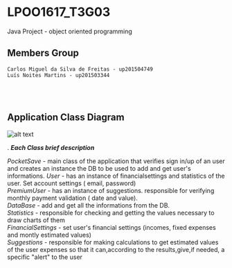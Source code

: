 # LPOO1617_T3G03

Java Project - object oriented programming



## Members Group

    Carlos Miguel da Silva de Freitas - up201504749
    Luís Noites Martins - up201503344
    
<br><br>
## Application Class Diagram

![alt text](https://github.com/luisnmartins/LPOO1617_T3G03/blob/final-project-delivery/Resources/PocketSaveUML.png)

. ***Each Class brief description***<br>

  *PocketSave* - main class of the application that verifies sign in/up of an user and creates an instance the DB to be used to add and get user's informations.
  *User* - has an instance of financialsettings and statistics of the user. Set account settings ( email, password)<br>
  *PremiumUser* - has an instance of suggestions. responsible for verifying monthly payment validation ( date and value).<br>
  *DataBase* - add and get all the informations from the DB.<br>
  *Statistics* - responsible for checking and getting the values necessary to draw charts of them<br>
  *FinancialSettings* -  set user's financial settings (incomes, fixed expenses and montly estimated values)<br>
  *Suggestions* - responsible for making calculations to get estimated values of the user expenses so that it can,according to the                     results,give,if needed, a specific "alert" to the user <br>

